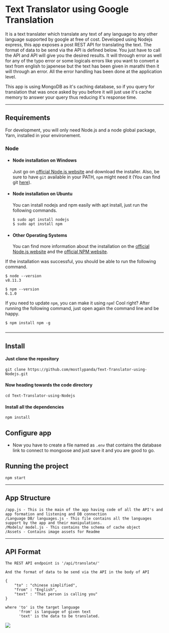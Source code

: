 # Text Translator using Google Translation 
It is a text translater which translate any text of any language to any other language supported by google at free of cost. Developed using Nodejs express, this app exposes a post REST API for translating the text. The format of data to be send via the API is defined below. You just have to call the API and API will give you the desired results. It will through error as well for any of the typo error or some logicals errors like you want to convert a text from english to japenese but the text has been given in marathi then it will through an error. All the error handling has been done at the application level. 

This app is using MongoDB as it's caching database, so if you query for translation that was once asked by you before it will just use it's cache memory to answer your query thus reducing it's response time.

---
## Requirements

For development, you will only need Node.js and a node global package, Yarn, installed in your environement.

### Node
- #### Node installation on Windows

  Just go on [official Node.js website](https://nodejs.org/) and download the installer.
Also, be sure to have `git` available in your PATH, `npm` might need it (You can find git [here](https://git-scm.com/)).

- #### Node installation on Ubuntu

  You can install nodejs and npm easily with apt install, just run the following commands.

      $ sudo apt install nodejs
      $ sudo apt install npm

- #### Other Operating Systems
  You can find more information about the installation on the [official Node.js website](https://nodejs.org/) and the [official NPM website](https://npmjs.org/).

If the installation was successful, you should be able to run the following command.

    $ node --version
    v8.11.3

    $ npm --version
    6.1.0

If you need to update `npm`, you can make it using `npm`! Cool right? After running the following command, just open again the command line and be happy.

    $ npm install npm -g

###
---

## Install

#### Just clone the repository

```
git clone https://github.com/mostlypanda/Text-Translator-using-Nodejs.git
```

#### Now heading towards the code directory    
    
```  
cd Text-Translator-using-Nodejs
```

#### Install all the dependencies    

```
npm install
```

## Configure app

- Now you have to create a file named as ```.env``` that contains the database link to connect to mongoose and just save it and you are good to go.

## Running the project

```
npm start
```

---

## App Structure

```
/app.js - This is the main of the app having code of all the API's and app formation and listening and DB connection
/Language DB/ languages.js - This file contains all the languages support by the app and their manipulations.
/Models/ model.js - This contains the schema of cache object 
/Assets - Contains image assets for Readme
```
---

## API Format

```
The REST API endpoint is '/api/translate/'

And the format of data to be send via the API in the body of API

{
    "to" : "chinese simplified",
    "from" : "English",
    "text" : "That person is calling you"
}

where 'to' is the target language
      'from' is language of given text
      'text' is the data to be translated. 

```
![](https://github.com/mostlypanda/Text-Translator-using-Nodejs/tree/main/Assets)

